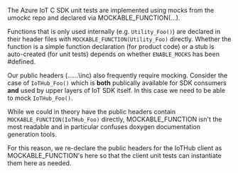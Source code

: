The Azure IoT C SDK unit tests are implemented using mocks from the umockc repo and declared via MOCKABLE_FUNCTION(...).

Functions that is only used internally (e.g. `Utility_Foo()`) are declared in their header files with `MOCKABLE_FUNCTION(Utility_Foo)` directly.  Whether the function is a simple function declaration (for product code) or a stub is auto-created (for unit tests) depends on whether `ENABLE_MOCKS` has been #defined.

Our public headers (..\..\..\inc) also frequently require mocking.  Consider the case of `IoTHub_Foo()` which is **both** publically available for SDK consumers **and** used by upper layers of IoT SDK itself.  In this case we need to be able to mock `IoTHub_Foo()`.

While we could in theory have the public headers contain `MOCKABLE_FUNCTION(IoTHub_Foo)` directly, MOCKABLE_FUNCTION isn't the most readable and in particular confuses doxygen documentation generation tools.

For this reason, we re-declare the public headers for the IoTHub client as MOCKABLE_FUNCTION's here so that the client unit tests can instantiate them here as needed.